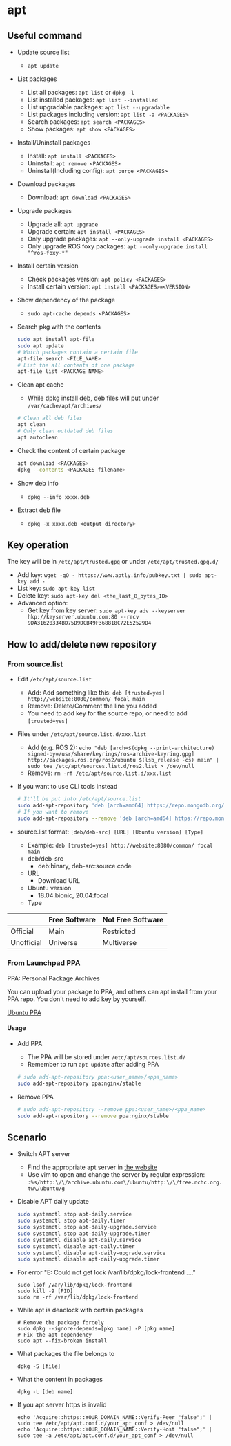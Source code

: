 # apt

## Useful command

* Update source list
  * `apt update`
* List packages
  * List all packages: `apt list` or `dpkg -l`
  * List installed packages: `apt list --installed`
  * List upgradable packages: `apt list --upgradable`
  * List packages including version: `apt list -a <PACKAGES>`
  * Search packages: `apt search <PACKAGES>`
  * Show packages: `apt show <PACKAGES>`
* Install/Uninstall packages
  * Install: `apt install <PACKAGES>`
  * Uninstall: `apt remove <PACKAGES>`
  * Uninstall(Including config): `apt purge <PACKAGES>`
* Download packages
  * Download: `apt download <PACKAGES>`
* Upgrade packages
  * Upgrade all: `apt upgrade`
  * Upgrade certain: `apt install <PACKAGES>`
  * Only upgrade packages: `apt --only-upgrade install <PACKAGES>`
  * Only upgrade ROS foxy packages: `apt --only-upgrade install "^ros-foxy-*"`
* Install certain version
  * Check packages version: `apt policy <PACKAGES>`
  * Install certain version: `apt install <PACKAGES>=<VERSION>`
* Show dependency of the package
  * `sudo apt-cache depends <PACKAGES>`
* Search pkg with the contents

  ```bash
  sudo apt install apt-file
  sudo apt update
  # Which packages contain a certain file
  apt-file search <FILE_NAME>
  # List the all contents of one package
  apt-file list <PACKAGE NAME>
  ```

* Clean apt cache
  * While dpkg install deb, deb files will put under `/var/cache/apt/archives/`

  ```bash
  # Clean all deb files
  apt clean
  # Only clean outdated deb files
  apt autoclean
  ```

* Check the content of certain package

  ```bash
  apt download <PACKAGES>
  dpkg --contents <PACKAGES filename>
  ```

* Show deb info
  * `dpkg --info xxxx.deb`
* Extract deb file
  * `dpkg -x xxxx.deb <output directory>`

## Key operation

The key will be in `/etc/apt/trusted.gpg` or under `/etc/apt/trusted.gpg.d/`

* Add key: `wget -qO - https://www.aptly.info/pubkey.txt | sudo apt-key add -`
* List key: `sudo apt-key list`
* Delete key: `sudo apt-key del <the_last_8_bytes_ID>`
* Advanced option:
  * Get key from key server: `sudo apt-key adv --keyserver hkp://keyserver.ubuntu.com:80 --recv 9DA31620334BD75D9DCB49F368818C72E52529D4`

## How to add/delete new repository

### From source.list

* Edit `/etc/apt/source.list`
  * Add: Add something like this: `deb [trusted=yes] http://website:8080/common/ focal main`
  * Remove: Delete/Comment the line you added
  * You need to add key for the source repo, or need to add `[trusted=yes]`
* Files under `/etc/apt/source.list.d/xxx.list`
  * Add (e.g. ROS 2): `echo "deb [arch=$(dpkg --print-architecture) signed-by=/usr/share/keyrings/ros-archive-keyring.gpg] http://packages.ros.org/ros2/ubuntu $(lsb_release -cs) main" | sudo tee /etc/apt/sources.list.d/ros2.list > /dev/null`
  * Remove: `rm -rf /etc/apt/source.list.d/xxx.list`
* If you want to use CLI tools instead

  ```bash
  # It'll be put into /etc/apt/source.list
  sudo add-apt-repository 'deb [arch=amd64] https://repo.mongodb.org/apt/ubuntu bionic/mongodb-org/4.0 multiverse'
  # If you want to remove
  sudo add-apt-repository --remove 'deb [arch=amd64] https://repo.mongodb.org/apt/ubuntu bionic/mongodb-org/4.0 multiverse'
  ```

* source.list format: `[deb/deb-src] [URL] [Ubuntu version] [Type]`
  * Example: `deb [trusted=yes] http://website:8080/common/ focal main`
  * deb/deb-src
    * deb:binary, deb-src:source code
  * URL
    * Download URL
  * Ubuntu version
    * 18.04:bionic, 20.04:focal
  * Type

|            | Free Software | Not Free Software |
|    -       |       -       |         -         |
| Official   | Main          | Restricted        |
| Unofficial | Universe      | Multiverse        |

### From Launchpad PPA

PPA: Personal Package Archives

You can upload your package to PPA, and others can apt install from your PPA repo.
You don't need to add key by yourself.

[Ubuntu PPA](https://launchpad.net/ubuntu/+ppas)

#### Usage

* Add PPA
  * The PPA will be stored under `/etc/apt/sources.list.d/`
  * Remember to run `apt update` after adding PPA

  ```bash
  # sudo add-apt-repository ppa:<user_name>/<ppa_name>
  sudo add-apt-repository ppa:nginx/stable
  ```

* Remove PPA

  ```bash
  # sudo add-apt-repository --remove ppa:<user_name>/<ppa_name>
  sudo add-apt-repository --remove ppa:nginx/stable
  ```

## Scenario

* Switch APT server
  * Find the appropriate apt server in [the website](https://launchpad.net/ubuntu/+archivemirrors)
  * Use vim to open and change the server by regular expression: `:%s/http:\/\/archive.ubuntu.com\/ubuntu/http:\/\/free.nchc.org.tw\/ubuntu/g`
* Disable APT daily update

  ```bash
  sudo systemctl stop apt-daily.service
  sudo systemctl stop apt-daily.timer
  sudo systemctl stop apt-daily-upgrade.service
  sudo systemctl stop apt-daily-upgrade.timer
  sudo systemctl disable apt-daily.service
  sudo systemctl disable apt-daily.timer
  sudo systemctl disable apt-daily-upgrade.service
  sudo systemctl disable apt-daily-upgrade.timer
  ```

* For error "E: Could not get lock /var/lib/dpkg/lock-frontend ...."

  ```shell
  sudo lsof /var/lib/dpkg/lock-frontend
  sudo kill -9 [PID]
  sudo rm -rf /var/lib/dpkg/lock-frontend
  ```

* While apt is deadlock with certain packages

  ```shell
  # Remove the package forcely
  sudo dpkg --ignore-depends=[pkg name] -P [pkg name]
  # Fix the apt dependency
  sudo apt --fix-broken install
  ```

* What packages the file belongs to

  ```shell
  dpkg -S [file]
  ```

* What the content in packages

  ```shell
  dpkg -L [deb name]
  ```

* If you apt server https is invalid

  ```shell
  echo 'Acquire::https::YOUR_DOMAIN_NAME::Verify-Peer "false";' | sudo tee /etc/apt/apt.conf.d/your_apt_conf > /dev/null
  echo 'Acquire::https::YOUR_DOMAIN_NAME::Verify-Host "false";' | sudo tee -a /etc/apt/apt.conf.d/your_apt_conf > /dev/null
  ```
